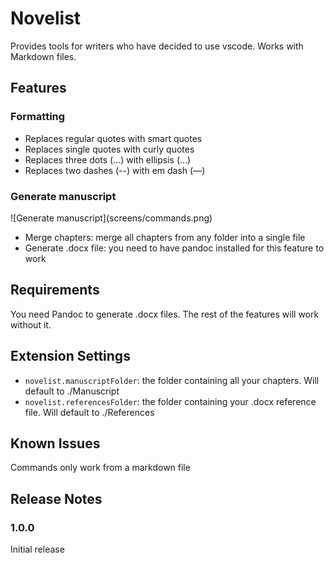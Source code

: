 # Novelist

Provides tools for writers who have decided to use vscode. Works with Markdown files.

## Features

### Formatting

* Replaces regular quotes with smart quotes  
* Replaces single quotes with curly quotes  
* Replaces three dots (...) with ellipsis (…)
* Replaces two dashes (--) with em dash (—)

### Generate manuscript

\!\[Generate manuscript\]\(screens/commands.png\)

* Merge chapters: merge all chapters from any folder into a single file  
* Generate .docx file: you need to have pandoc installed for this feature to work

## Requirements

You need Pandoc to generate .docx files. The rest of the features will work without it.

## Extension Settings

* `novelist.manuscriptFolder`: the folder containing all your chapters. Will default to ./Manuscript
* `novelist.referencesFolder`: the folder containing your .docx reference file. Will default to ./References

## Known Issues

Commands only work from a markdown file

## Release Notes

### 1.0.0

Initial release
